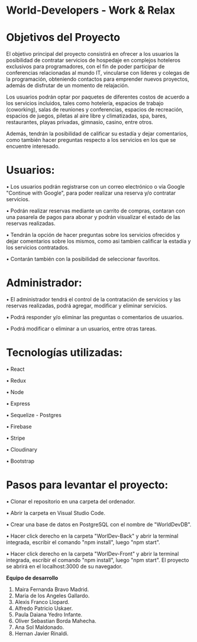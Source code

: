 # World-Developers - Work & Relax

# Objetivos del Proyecto

El objetivo principal del proyecto consistirá en ofrecer a los usuarios la posibilidad de contratar servicios de hospedaje en complejos hoteleros exclusivos para programadores, con el fin de poder participar de conferencias relacionadas al mundo IT, vincularse con líderes y colegas de la programación, obteniendo contactos para emprender nuevos proyectos, además de disfrutar de un momento de relajación.

Los usuarios podrán optar por paquetes de diferentes costos de acuerdo a los servicios incluidos, tales como hotelería, espacios de trabajo (coworking), salas de reuniones y conferencias, espacios de recreación, espacios de juegos, piletas al aire libre y climatizadas, spa, bares, restaurantes, playas privadas, gimnasio, casino, entre otros.

Además, tendrán la posibilidad de calificar su estadía y dejar comentarios, como también hacer preguntas respecto a los servicios en los que se encuentre interesado.

# Usuarios:

•	Los usuarios podrán registrarse con un correo electrónico o vía Google "Continue with Google", para poder realizar una reserva y/o contratar servicios.

• Podrán realizar reservas mediante un carrito de compras, contaran con una pasarela de pagos para abonar y podrán visualizar el estado de las reservas realizadas.

•	Tendrán la opción de hacer preguntas sobre los servicios ofrecidos y dejar comentarios sobre los mismos, como asi tambien calificar la estadía y los servicios contratados.

•	Contarán también con la posibilidad de seleccionar favoritos.

# Administrador:

•	El administrador tendrá el control de la contratación de servicios y las reservas realizadas, podrá agregar, modificar y eliminar servicios. 

•	Podrá responder y/o eliminar las preguntas o comentarios de usuarios. 

•	Podrá modificar o eliminar a un usuarios, entre otras tareas.


# Tecnologías utilizadas:

 •	React
 
 •	Redux
 
 •	Node
 
 •	Express
 
 •	Sequelize - Postgres
 
 •	Firebase
 
 •	Stripe
 
 •	Cloudinary
 
 •	Bootstrap
 

 # Pasos para levantar el proyecto:

•	Clonar el repositorio en una carpeta del ordenador.

•	Abrir la carpeta en Visual Studio Code.

•	Crear una base de datos en PostgreSQL con el nombre de "WorldDevDB".

•	Hacer click derecho en la carpeta "WorlDev-Back" y abrir la terminal integrada, escribir el comando "npm install", luego "npm start".

•	Hacer click derecho en la carpeta "WorlDev-Front" y abrir la terminal integrada, escribir el comando "npm install", luego "npm start". El proyecto se abrirá en el localhost:3000 de su navegador.




**Equipo de desarrollo**

1. Maira Fernanda Bravo Madrid.
2. Maria de los Angeles Gallardo.
3. Alexis Franco Llopard.
4. Alfredo Patricio Uskaer.
5. Paula Daiana Yedro Infante.
6. Oliver Sebastian Borda Mahecha.
7. Ana Sol Maldonado.
8. Hernan Javier Rinaldi.
